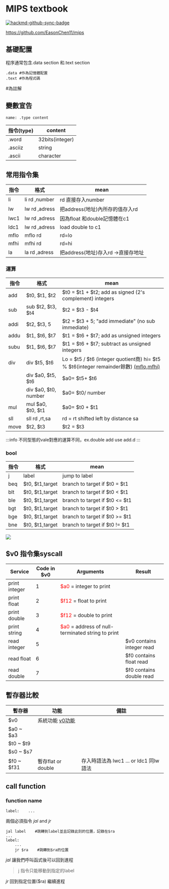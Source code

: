 # MIPS textbook

[![hackmd-github-sync-badge](https://hackmd.io/8n2JdqOVR6iX5pJkUD-d-g/badge)](https://hackmd.io/8n2JdqOVR6iX5pJkUD-d-g)

https://github.com/EasonChen11/mips
## 基礎配置
程序通常包含.data section 和.text section
```assembly=
.data #作為記憶體配置
.text #作為程式碼
```
#為註解

## 變數宣告
```assembly=
name: .type content
```


| 指令(type) | content |
| -------- | -------- | 
| .word     | 32bits(integer) |
|.asciiz |string|
|.ascii|character|

## 常用指令集


| 指令 | 格式          | mean                               |
| ---- | ------------- | ---------------------------------- |
| li   | li rd ,number | rd 直接存入number                  |
| lw   | lw rd ,adress | 把address(地址)內所存的值存入rd    |
| lwc1 | lw rd ,adress | 因為float 和double記憶體在c1       |
| ldc1 | lw rd ,adress | load double to c1                  |
| mflo | mflo rd       | rd=lo                              |
| mfhi     |  mfhi rd             |   rd=hi                                 |
| la   | la rd ,adress | 把address(地址)存入rd ->直接存地址 |


### 運算
| 指令 | 格式                    | mean                                                                                                                                              |
| ---- | ----------------------- | ------------------------------------------------------------------------------------------------------------------------------------------------- |
| add  | $t0,    $t1,    $t2     | $t0 = $t1 + $t2;   add as signed (2's complement) integers                                                                                        |
| sub  | sub $t2,    $t3,    $t4 | $t2 = $t3 - $t4                                                                                                                                   |
| addi | $t2,    $t3, 5          | $t2 = $t3 + 5;   "add immediate" (no sub immediate)                                                                                               |
| addu | $t1,    $t6,    $t7     | $t1 = $t6 + $t7;   add as unsigned integers                                                                                                       |
| subu | $t1,    $t6,    $t7     | $t1 = $t6 + $t7;   subtract as unsigned integers                                                                                                  |
| div  | div $t5,    $t6         | Lo = $t5 / $t6   (integer quotient商)    hi=    $t5 %    $t6(integer remainder餘數) [(mflo,mfhi)](#%E5%B8%B8%E7%94%A8%E6%8C%87%E4%BB%A4%E9%9B%86) |
|      | div $a0,    $t5,    $t6 | $a0=    $t5+    $t6                                                                                                                               |
|      | div $a0, $t0, number    | $a0=    $t0/    number                                                                                                                            |
| mul  | mul $a0,    $t0,    $t1 | $a0=    $t0    +    $t1                                                                                                                           |
| sll  | sll rd ,rt,sa           | rd = rt shifted left by distance sa                                                                                                               |
| move | $t2,    $t3             | $t2 = $t3                                                                                                                                         |
:::info
不同型態的vale對應的運算不同，ex.double add use add.d
:::

### bool
| 指令 | 格式            | mean                                                       |
| ---- | --------------- | ---------------------------------------------------------- |
| j    | label           | jump to label                                              |
| beq  | $t0,    $t1,target  | branch to target if  $t0 = $t1                             |
| blt  | $t0,    $t1,target  | branch to target if  $t0 < $t1                             |
| ble  | $t0,    $t1,target  | branch to target if  $t0 <= $t1                            |
| bgt  | $t0,    $t1,target  | branch to target if  $t0 > $t1                             |
| bge  | $t0,    $t1,target  | branch to target if  $t0 >= $t1                            |
| bne  | $t0,    $t1,target  | branch to target if  $t0 != $t1                            |


![](https://i.imgur.com/X63w1xc.png)
		

## $v0 指令集syscall
| Service       | Code in $v0 | Arguments                                                                  | Result                    |
| ------------- | ----------- | -------------------------------------------------------------------------- | ------------------------- |
| print integer | 1           | <font color="#f00">$a0</font> = integer to print                           |                           |
| print float   | 2           | <font color="#f00">$f12</font> = float to print                            |                           |
| print double  | 3           | <font color="#f00">$f12</font> = double to print                           |                           |
| print string  | 4           | <font color="#f00">$a0</font> = address of null-terminated string to print |                           |
| read integer  | 5           |                                                                            | $v0 contains integer read |
| read float    | 6           |                                                                            | $f0 contains float read   |
| read double   | 7           |                                                                            | $f0 contains double read  |

## 暫存器比較


| 暫存器     | 功能                                                                                                   | 備註                           |
| ---------- | ------------------------------------------------------------------------------------------------------ | ------------------------------ |
| $v0        | 系統功能 [v0功能](#v0-%E6%8C%87%E4%BB%A4%E9%9B%86syscall) |                                |
| $a0 ~ $a3  |                                                                                                        |                                |
| $t0 ~ $t9  |                                                                                                        |                                |
| $s0 ~ $s7  |                                                                                                        |                                |
| $f0 ~ $f31 | 暫存flat or double                                                                                     | 存入時語法為 lwc1 ...  or ldc1 同lw語法 |

## call function
### function name
```assembly=
label:    ...
```
兩個必須指令
$jal$ and $jr$
```assembly=
jal label    #跳轉到label並且記錄此刻的位置，記錄在$ra
...
lebel:
    ...
    jr $ra    #跳轉到$ra的位置
```
$jal$ 讓我們呼叫函式後可以回到進程
>j 指令只能移動到指定的label

$jr$ 回到指定位置($ra) 繼續進程